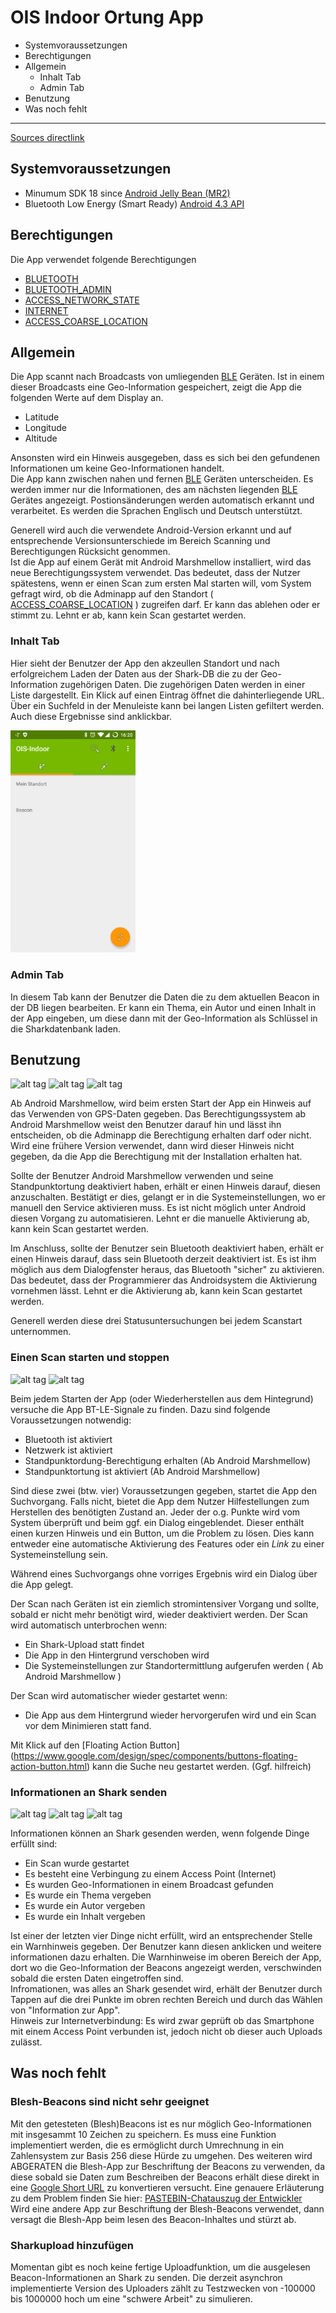# OIS Indoor Ortung App 
* Systemvoraussetzungen
* Berechtigungen
* Allgemein
  * Inhalt Tab
  * Admin Tab 
* Benutzung
* Was noch fehlt
  
***
[Sources directlink](https://github.com/SharedKnowledge/SharkOISIndoor/tree/master/combinedapp/app/src/main/java)
## Systemvoraussetzungen 
* Minumum SDK 18 since [Android Jelly Bean (MR2)](https://developer.android.com/about/versions/android-4.3.html)
* Bluetooth Low Energy (Smart Ready) [Android 4.3 API](https://developer.android.com/about/versions/android-4.3.html#Wireless)  


## Berechtigungen
Die App verwendet folgende Berechtigungen
* [BLUETOOTH](https://developer.android.com/reference/android/Manifest.permission.html#BLUETOOTH)
* [BLUETOOTH_ADMIN](https://developer.android.com/reference/android/Manifest.permission.html#BLUETOOTH_ADMIN)
* [ACCESS_NETWORK_STATE](https://developer.android.com/reference/android/Manifest.permission.html#ACCESS_NETWORK_STATE)
* [INTERNET](https://developer.android.com/reference/android/Manifest.permission.html#INTERNET)
* [ACCESS_COARSE_LOCATION](https://developer.android.com/reference/android/Manifest.permission.html#ACCESS_COARSE_LOCATION)


## Allgemein  
Die App scannt nach Broadcasts von umliegenden [BLE](https://en.wikipedia.org/wiki/Bluetooth_low_energy) Geräten.
Ist in einem dieser Broadcasts eine Geo-Information gespeichert, zeigt die App die folgenden Werte auf dem Display an.
* Latitude  
* Longitude  
* Altitude    

Ansonsten wird ein Hinweis ausgegeben, dass es sich bei den gefundenen Informationen um keine Geo-Informationen handelt.  
Die App kann zwischen nahen und fernen [BLE](https://en.wikipedia.org/wiki/Bluetooth_low_energy) Geräten unterscheiden. 
Es werden immer nur die Informationen, des am nächsten liegenden [BLE](https://en.wikipedia.org/wiki/Bluetooth_low_energy) Gerätes angezeigt. Postionsänderungen werden automatisch erkannt und verarbeitet.
Es werden die Sprachen Englisch und Deutsch unterstützt.

Generell wird auch die verwendete Android-Version erkannt und auf entsprechende Versionsunterschiede im Bereich Scanning und Berechtigungen Rücksicht genommen.   
Ist die App auf einem Gerät mit Android Marshmellow installiert, wird das neue Berechtigungssystem verwendet. Das bedeutet, dass der Nutzer spätestens, wenn er einen Scan zum ersten Mal starten will,
vom System gefragt wird, ob die Adminapp auf den Standort ( [ACCESS_COARSE_LOCATION](https://developer.android.com/reference/android/Manifest.permission.html#ACCESS_COARSE_LOCATION) ) zugreifen darf. 
Er kann das ablehen oder er stimmt zu. Lehnt er ab, kann kein Scan gestartet werden. 

### Inhalt Tab
Hier sieht der Benutzer der App den akzeullen Standort und nach erfolgreichem Laden der Daten aus der Shark-DB die zu der Geo-Information zugehörigen Daten.
Die zugehörigen Daten werden in einer Liste dargestellt. Ein Klick auf einen Eintrag öffnet die dahinterliegende URL.
Über ein Suchfeld in der Menuleiste kann bei langen Listen gefiltert werden. Auch diese Ergebnisse sind anklickbar.

<img src="screenshots/tab1_leer.png" alt="Drawing" style="width: 200px;"/>

### Admin Tab  
In diesem Tab kann der Benutzer die Daten die zu dem aktuellen Beacon in der DB liegen bearbeiten.
Er kann ein Thema, ein Autor und einen Inhalt in der App eingeben, um diese dann mit der Geo-Information als Schlüssel in die Sharkdatenbank laden.  


## Benutzung
![alt tag](http://i.imgur.com/2eU6VAK.png) ![alt tag](http://i.imgur.com/6s9A3GY.png) ![alt tag](http://i.imgur.com/PcSRuHG.png)

Ab Android Marshmellow, wird beim ersten Start der App ein Hinweis auf das  Verwenden von GPS-Daten gegeben. 
Das Berechtigungssystem ab Android Marshmellow weist den Benutzer darauf hin und lässt ihn entscheiden, ob die Adminapp die Berechtigung erhalten darf oder nicht.
 Wird eine frühere Version verwendet, dann wird dieser Hinweis nicht gegeben, da die App die Berechtigung mit der Installation erhalten hat.  
  
Sollte der Benutzer Android Marshmellow verwenden und seine Standpunktortung deaktiviert haben, erhält er einen Hinweis darauf, diesen anzuschalten. 
Bestätigt er dies, gelangt er in die Systemeinstellungen, wo er manuell den Service aktivieren muss. 
Es ist nicht möglich unter Android diesen Vorgang zu automatisieren.
Lehnt er die manuelle Aktivierung ab, kann kein Scan gestartet werden.  
  
Im Anschluss, sollte der Benutzer sein Bluetooth deaktiviert haben, erhält er einen Hinweis darauf, dass sein Bluetooth derzeit deaktiviert ist.
 Es ist ihm möglich aus dem Dialogfenster heraus, das Bluetooth "sicher" zu aktivieren. Das bedeutet, dass der Programmierer das Androidsystem die Aktivierung vornehmen lässt. 
 Lehnt er die Aktivierung ab, kann kein Scan gestartet werden.  

Generell werden diese drei Statusuntersuchungen bei jedem Scanstart unternommen.  

### Einen Scan starten und stoppen
![alt tag](http://i.imgur.com/niEz7vc.png) ![alt tag](http://i.imgur.com/PTUNlYY.png)  

Beim jedem Starten der App (oder Wiederherstellen aus dem Hintegrund) versuche die App BT-LE-Signale zu finden. 
Dazu sind folgende Voraussetzungen notwendig:
* Bluetooth ist aktiviert
* Netzwerk ist aktiviert
* Standpunktordung-Berechtigung erhalten (Ab Android Marshmellow)  
* Standpunktortung ist aktiviert (Ab Android Marshmellow)

Sind diese zwei (btw. vier) Voraussetzungen gegeben, startet die App den Suchvorgang.
Falls nicht, bietet die App dem Nutzer Hilfestellungen zum Herstellen des benötigten Zustand an. Jeder der o.g. Punkte wird vom System überprüft und beim ggf. ein Dialog eingeblendet.
Dieser enthält einen kurzen Hinweis und ein Button, um die Problem zu lösen. Dies kann entweder eine automatische Aktivierung des Features oder ein *Link* zu einer Systemeinstellung sein.

Während eines Suchvorgangs ohne vorriges Ergebnis wird ein Dialog über die App gelegt. 

Der Scan nach Geräten ist ein ziemlich stromintensiver Vorgang und sollte, sobald er nicht mehr benötigt wird, wieder deaktiviert werden. Der Scan wird automatisch unterbrochen wenn:  
* Ein Shark-Upload statt findet
* Die App in den Hintergrund verschoben wird
* Die Systemeinstellungen zur Standortermittlung aufgerufen werden ( Ab Android Marshmellow )
  
Der Scan wird automatischer wieder gestartet wenn: 
* Die App aus dem Hintergrund wieder hervorgerufen wird und ein Scan vor dem Minimieren statt fand.
  
Mit Klick auf den [Floating Action Button] (https://www.google.com/design/spec/components/buttons-floating-action-button.html) kann die Suche neu gestartet werden. (Ggf. hilfreich)
  
### Informationen an Shark senden
![alt tag](http://i.imgur.com/y7xAOr1.png) ![alt tag](http://i.imgur.com/H6Jxw3W.png) ![alt tag](http://i.imgur.com/74iFDCa.png)

Informationen können an Shark gesenden werden, wenn folgende Dinge erfüllt sind: 
* Ein Scan wurde gestartet 
* Es besteht eine Verbingung zu einem Access Point (Internet)
* Es wurden Geo-Informationen in einem Broadcast gefunden
* Es wurde ein Thema vergeben
* Es wurde ein Autor vergeben
* Es wurde ein Inhalt vergeben  

Ist einer der letzten vier Dinge nicht erfüllt, wird an entsprechender Stelle ein Warnhinweis gegeben. Der Benutzer kann diesen anklicken und weitere informationen dazu erhalten. 
Die Warnhinweise im oberen Bereich der App, dort wo die Geo-Information der Beacons angezeigt werden, verschwinden sobald die ersten Daten eingetroffen sind.  
Infromationen, was alles an Shark gesendet wird, erhält der Benutzer durch Tappen auf die drei Punkte im obren rechten Bereich und durch das Wählen von "Information zur App".  
Hinweis zur Internetverbindung: Es wird zwar geprüft ob das Smartphone mit einem Access Point verbunden ist, jedoch nicht ob dieser auch Uploads zulässt.


## Was noch fehlt
### Blesh-Beacons sind nicht sehr geeignet
Mit den getesteten (Blesh)Beacons ist es nur möglich Geo-Informationen mit insgesammt 10 Zeichen zu speichern. Es muss eine Funktion implementiert werden, die es ermöglicht durch Umrechnung in ein Zahlensystem zur Basis 256 diese Hürde zu umgehen. Des weiteren wird ABGERATEN die Blesh-App zur Beschriftung der Beacons zu verwenden, da diese sobald sie Daten zum Beschreiben der Beacons erhält diese direkt in eine [Google Short URL](https://goo.gl/) zu konvertieren versucht. 
Eine genauere Erläuterung zu dem Problem finden Sie hier: [PASTEBIN-Chatauszug der Entwickler](http://pastebin.com/56wYsa1j)  
Wird eine andere App zur Beschriftung der Blesh-Beacons verwendet, dann versagt die Blesh-App beim lesen des Beacon-Inhaltes und stürzt ab. 

### Sharkupload hinzufügen
Momentan gibt es noch keine fertige Uploadfunktion, um die ausgelesen Beacon-Informationen an Shark zu senden. Die derzeit asynchron implementierte Version des Uploaders zählt zu Testzwecken von -100000 bis 1000000 hoch um eine "schwere Arbeit" zu simulieren. 
